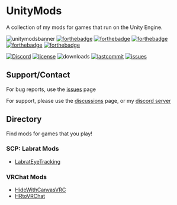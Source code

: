 # UnityMods
A collection of my mods for games that run on the Unity Engine.

![unitymodsbanner](https://user-images.githubusercontent.com/45884377/140622259-57b89a81-bfc1-449b-b2f0-906d9d10d027.png)
[![forthebadge](https://forthebadge.com/images/badges/made-with-c-sharp.svg)](https://forthebadge.com) [![forthebadge](https://forthebadge.com/images/badges/you-didnt-ask-for-this.svg)](https://forthebadge.com) [![forthebadge](https://forthebadge.com/images/badges/built-with-love.svg)](https://forthebadge.com) [![forthebadge](https://forthebadge.com/images/badges/ctrl-c-ctrl-v.svg)](https://forthebadge.com) [![forthebadge](https://forthebadge.com/images/badges/fixed-bugs.svg)](https://forthebadge.com)

[![Discord](https://img.shields.io/discord/887157106472550422.svg?color=%237289da&label=discord&style=for-the-badge)](https://discord.gg/yRp2vV7BHF) [![license](https://img.shields.io/github/license/200Tigersbloxed/UnityMods?style=for-the-badge)](https://github.com/200Tigersbloxed/UnityMods/blob/main/LICENSE) ![downloads](https://img.shields.io/github/downloads/200Tigersbloxed/UnityMods/total?style=for-the-badge) [![lastcommit](https://img.shields.io/github/last-commit/200Tigersbloxed/UnityMods?style=for-the-badge)](https://github.com/200Tigersbloxed/UnityMods/commits/main) [![issues](https://img.shields.io/github/issues/200Tigersbloxed/UnityMods?style=for-the-badge)](https://github.com/200Tigersbloxed/UnityMods/issues)

## Support/Contact

For bug reports, use the [issues](https://github.com/200Tigersbloxed/UnityMods/issues) page

For support, please use the [discussions](https://github.com/200Tigersbloxed/UnityMods/discussions) page, or my [discord server](https://www.fortnite.lol/contact)

## Directory

Find mods for games that you play!

### SCP: Labrat Mods

+ [LabratEyeTracking](https://github.com/200Tigersbloxed/UnityMods/tree/main/LabratEyeTracking)

### VRChat Mods

+ [HideWithCanvasVRC](https://github.com/200Tigersbloxed/UnityMods/tree/main/HideWithCanvasVRC)
+ [HRtoVRChat](https://github.com/200Tigersbloxed/UnityMods/tree/main/HRtoVRChat)
